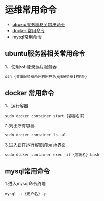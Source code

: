 # 运维常用命令
- [ubuntu服务器相关常用命令](#ubuntu服务器相关常用命令)
- [docker 常用命令](#docker-常用命令)
- [mysql常用命令](#mysql常用命令)
## ubuntu服务器相关常用命令
1、使用ssh登录远程服务器
```
ssh {登陆服务器所用的用户名}@{服务器IP地址}
```
## docker 常用命令
1、运行容器
```
sudo docker container start {容器名字}
```
2.列出所有容器
```
sudo docker container ls -al
```
3.进入正在运行容器的bash界面
```
sudo docker container exec -it {容器名} bash
```
## mysql常用命令
1.进入mysql命令终端
```
mysql -u {用户名} -p
```